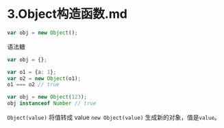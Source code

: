 # 3.Object构造函数.md

```javascript
var obj = new Object();
```

语法糖

```javascript
var obj = {};
```

```javascript
var o1 = {a: 1};
var o2 = new Object(o1);
o1 === o2 // true

var obj = new Object(123);
obj instanceof Number // true
```

`Object(value)` 将值转成 value
`new Object(value)` 生成新的对象，值是`value`。
